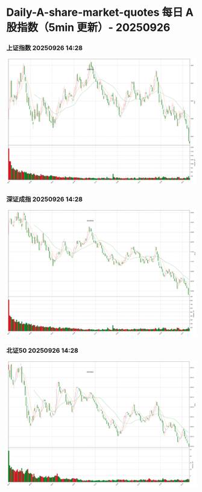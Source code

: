 
# Daily-A-share-market-quotes 每日 A 股指数（5min 更新）- 20250926

### 上证指数 20250926 14:28
![](./fig/2025/9/20250926-sh000001.png)

### 深证成指 20250926 14:28
![](./fig/2025/9/20250926-sz399001.png)

### 北证50 20250926 14:28
![](./fig/2025/9/20250926-bj899050.png)
